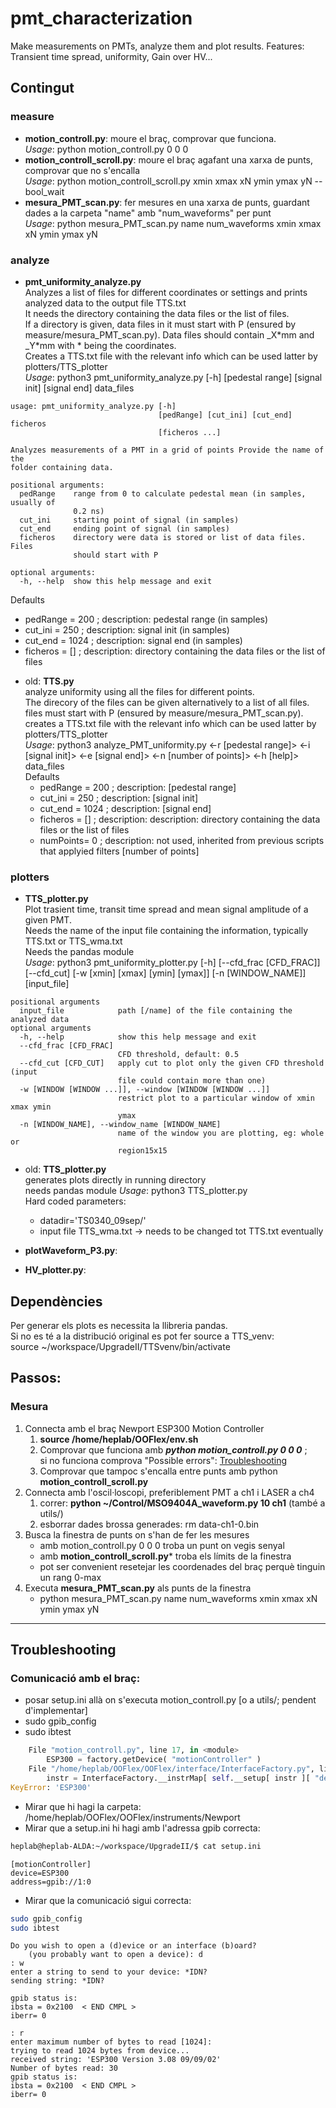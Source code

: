 # pmt_characterization
Make measurements on PMTs, analyze them and plot results. Features: Transient time spread, uniformity, Gain over HV...

## Contingut

### measure
* **motion_controll.py**: moure el braç, comprovar que funciona.  
_Usage_: python motion_controll.py 0 0 0  
* **motion_controll_scroll.py**: moure el braç agafant una xarxa de punts, comprovar que no s'encalla  
_Usage_: python motion_controll_scroll.py xmin xmax xN ymin ymax yN --bool_wait  
* **mesura_PMT_scan.py**: fer mesures en una xarxa de punts, guardant dades a la carpeta "name" amb "num_waveforms" per punt  
_Usage_: python mesura_PMT_scan.py name num_waveforms xmin xmax xN ymin ymax yN  

### analyze
* **pmt_uniformity_analyze.py**  
Analyzes a list of files for different coordinates or settings and prints analyzed data to the output file TTS.txt  
It needs the directory containing the data files or the list of files.  
If a directory is given, data files in it must start with P (ensured by measure/mesura_PMT_scan.py).
Data files should contain \_X\*mm and \_Y\*mm with \* being the coordinates.  
Creates a TTS.txt file with the relevant info which can be used latter by plotters/TTS_plotter  
_Usage_: python3 pmt_uniformity_analyze.py [-h] [pedestal range] [signal init] [signal end] data_files  
```
usage: pmt_uniformity_analyze.py [-h]
                                 [pedRange] [cut_ini] [cut_end] ficheros
                                 [ficheros ...]

Analyzes measurements of a PMT in a grid of points Provide the name of the
folder containing data.

positional arguments:
  pedRange    range from 0 to calculate pedestal mean (in samples, usually of
              0.2 ns)
  cut_ini     starting point of signal (in samples)
  cut_end     ending point of signal (in samples)
  ficheros    directory were data is stored or list of data files. Files
              should start with P

optional arguments:
  -h, --help  show this help message and exit
```

Defaults
  - pedRange = 200 ;  description: pedestal range (in samples)  
  - cut_ini = 250  ;  description: signal init (in samples)  
  - cut_end = 1024 ;  description: signal end (in samples)  
  - ficheros = []  ;  description: directory containing the data files or the list of files  

* old: **TTS.py**  
analyze uniformity using all the files for different points.  
The direcory of the files can be given alternatively to a list of all files. files must start with P (ensured by measure/mesura_PMT_scan.py).  
creates a TTS.txt file with the relevant info which can be used latter by plotters/TTS_plotter  
_Usage_: python3 analyze_PMT_uniformity.py <-r [pedestal range]> <-i [signal init]> <-e [signal end]> <-n [number of points]> <-h [help]> data_files  
Defaults
  - pedRange = 200 ;  description: [pedestal range]  
  - cut_ini = 250  ;  description: [signal init]  
  - cut_end = 1024 ;  description: [signal end]  
  - ficheros = []  ;  description: description: directory containing the data files or the list of files  
  - numPoints= 0   ;  description: not used, inherited from previous scripts that applyied filters [number of points]  

### plotters
* **TTS_plotter.py**  
Plot trasient time, transit time spread and mean signal amplitude of a given PMT.  
Needs the name of the input file containing the information, typically TTS.txt or TTS_wma.txt  
Needs the pandas module  
_Usage_: python3 pmt_uniformity_plotter.py [-h] [--cfd_frac [CFD_FRAC]] [--cfd_cut]  [-w [xmin] [xmax] [ymin] [ymax]] [-n [WINDOW_NAME]] [input_file]
```
positional arguments  
  input_file            path [/name] of the file containing the analyzed data  
optional arguments  
  -h, --help            show this help message and exit  
  --cfd_frac [CFD_FRAC]  
                        CFD threshold, default: 0.5  
  --cfd_cut [CFD_CUT]   apply cut to plot only the given CFD threshold (input  
                        file could contain more than one)  
  -w [WINDOW [WINDOW ...]], --window [WINDOW [WINDOW ...]]  
                        restrict plot to a particular window of xmin xmax ymin  
                        ymax  
  -n [WINDOW_NAME], --window_name [WINDOW_NAME]  
                        name of the window you are plotting, eg: whole or  
                        region15x15  
```
* old: **TTS_plotter.py**  
generates plots directly in running directory  
needs pandas module
_Usage_: python3 TTS_plotter.py  
Hard coded parameters:  
  - datadir='TS0340_09sep/'  
  - input file TTS_wma.txt -> needs to be changed tot TTS.txt eventually  

* **plotWaveform_P3.py**:  
* **HV_plotter.py**:

## Dependències
Per generar els plots es necessita la llibreria pandas.  
Si no es té a la distribució original es pot fer source a TTS_venv:  
source ~/workspace/UpgradeII/TTSvenv/bin/activate  

## Passos:
### Mesura
1. Connecta amb el braç Newport ESP300 Motion Controller  
    1. **source /home/heplab/OOFlex/env.sh**  
    2. Comprovar que funciona amb ***python motion_controll.py 0 0 0*** ;  
    si no funciona comprova "Possible errors": [Troubleshooting](#troubleshooting)  
    3. Comprovar que tampoc s'encalla entre punts amb python **motion_controll_scroll.py**  
2. Connecta amb l'oscil·loscopi, preferiblement PMT a ch1 i LASER a ch4  
    1. correr: **python ~/Control/MSO9404A_waveform.py 10 ch1** (també a utils/)  
    2. esborrar dades brossa generades: rm data-ch1-0.bin  
3. Busca la finestra de punts on s'han de fer les mesures  
    - amb motion_controll.py 0 0 0 troba un punt on vegis senyal  
    - amb **motion_controll_scroll.py*** troba els límits de la finestra  
    - pot ser convenient resetejar les coordenades del braç perquè tinguin un rang 0-max  
4. Executa **mesura_PMT_scan.py** als punts de la finestra  
    - python  mesura_PMT_scan.py name num_waveforms xmin xmax xN ymin ymax yN  



---

## Troubleshooting
### Comunicació amb el braç:
- posar setup.ini allà on s'executa motion_controll.py [o a utils/; pendent d'implementar]  
- sudo gpib_config  
- sudo ibtest  

```python
    File "motion_controll.py", line 17, in <module>  
        ESP300 = factory.getDevice( "motionController" )  
    File "/home/heplab/OOFlex/OOFlex/interface/InterfaceFactory.py", line 81, in getDevice  
        instr = InterfaceFactory.__instrMap[ self.__setup[ instr ][ "device" ] ]  
KeyError: 'ESP300'  
```

* Mirar que hi hagi la carpeta: /home/heplab/OOFlex/OOFlex/instruments/Newport  
* Mirar que a setup.ini hi hagi amb l'adressa gpib correcta:
```bash
heplab@heplab-ALDA:~/workspace/UpgradeII/$ cat setup.ini
```
```
[motionController]  
device=ESP300  
address=gpib://1:0  
```

* Mirar que la comunicació sigui correcta:

```bash
sudo gpib_config  
sudo ibtest  
```

```
Do you wish to open a (d)evice or an interface (b)oard?  
    (you probably want to open a device): d  
: w      
enter a string to send to your device: *IDN?  
sending string: *IDN?  

gpib status is:  
ibsta = 0x2100  < END CMPL >  
iberr= 0  

: r  
enter maximum number of bytes to read [1024]:  
trying to read 1024 bytes from device...  
received string: 'ESP300 Version 3.08 09/09/02'
Number of bytes read: 30  
gpib status is:  
ibsta = 0x2100  < END CMPL >  
iberr= 0  
```
